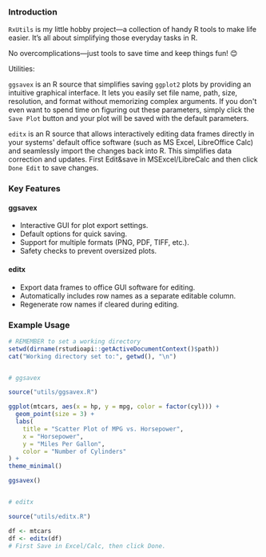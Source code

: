 ### **Introduction**

`RxUtils` is my little hobby project—a collection of handy R tools to make life easier. It’s all about simplifying those everyday tasks in R.

No overcomplications—just tools to save time and keep things fun! 😊

Utilities:

`ggsavex` is an R source that simplifies saving `ggplot2` plots by providing an intuitive graphical interface. It lets you easily set file name, path, size, resolution, and format without memorizing complex arguments. If you don't even want to spend time on figuring out these parameters, simply click the `Save Plot` button and your plot will be saved with the default parameters.

`editx` is an R source that allows interactively editing data frames directly in your systems' default office software (such as MS Excel, LibreOffice Calc) and seamlessly import the changes back into R. This simplifies data correction and updates. First Edit&save in MSExcel/LibreCalc  and then click `Done Edit` to save changes.

### **Key Features**

#### ggsavex

- Interactive GUI for plot export settings.
- Default options for quick saving.
- Support for multiple formats (PNG, PDF, TIFF, etc.).
- Safety checks to prevent oversized plots.

#### editx
- Export data frames to office GUI software for editing.
- Automatically includes row names as a separate editable column.
- Regenerate row names if cleared during editing.

### **Example Usage**

```R
# REMEMBER to set a working directory
setwd(dirname(rstudioapi::getActiveDocumentContext()$path))
cat("Working directory set to:", getwd(), "\n")


# ggsavex

source("utils/ggsavex.R")

ggplot(mtcars, aes(x = hp, y = mpg, color = factor(cyl))) +
  geom_point(size = 3) +
  labs(
    title = "Scatter Plot of MPG vs. Horsepower",
    x = "Horsepower",
    y = "Miles Per Gallon",
    color = "Number of Cylinders"
) +
theme_minimal()

ggsavex()


# editx

source("utils/editx.R")

df <- mtcars
df <- editx(df)
# First Save in Excel/Calc, then click Done.
```
